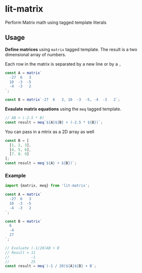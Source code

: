 # lit-matrix

Perform Matrix math using tagged template literals

## Usage

**Define matrices** using `matrix` tagged template. The result is a two dimensional array of numbers.

Each row in the matrix is separated by a new line or by a `,`

```javascript
const A = matrix`
  -27  6   3
  10  -3  -5
  -4  -3   2
`;

const B = matrix`-27  6   3, 10  -3  -5, -4  -3   2`;
```

**Evaulate matrix equations** using the `meq` tagged template. 

```javascript
// AB + (-2.5 * B)
const result = meq`${A}${B} + (-2.5 * ${B})`;
```

You can pass in a mtrix as a 2D array as well

```javascript
const B = [
  [1, 2, 3],
  [4, 5, 6],
  [7. 8. 9]
];
const result = meq`${A} + ${B})`;
```

### Example

```javascript
import {matrix, meq} from 'lit-matrix';

const A = matrix`
  -27  6   3
  10  -3  -5
  -4  -3   2
`;

const B = matrix`
  6
  -4
  27
`;

// Evaluate (-1/20)AB + B
// Result = 11
//          -1
//          25
const result = meq`(-1 / 20)${A}${B} + B`;
```


